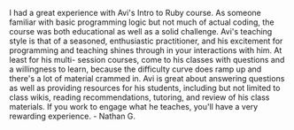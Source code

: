 I had a great experience with Avi's Intro to Ruby course. As someone familiar
with basic programming logic but not much of actual coding, the course was
both educational as well as a solid challenge. Avi's teaching style is that of
a seasoned, enthusiastic practitioner, and his excitement for programming and
teaching shines through in your interactions with him. At least for his multi-
session courses, come to his classes with questions and a willingness to
learn, because the difficulty curve does ramp up and there's a lot of material
crammed in. Avi is great about answering questions as well as providing
resources for his students, including but not limited to class wikis, reading
recommendations, tutoring, and review of his class materials. If you work to
engage what he teaches, you'll have a very rewarding experience. - Nathan G.

